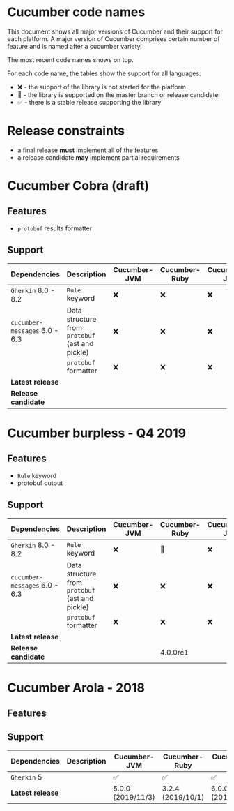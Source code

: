 # Cucumber code names

This document shows all major versions of Cucumber and their support for each platform.
A major version of Cucumber comprises certain number of feature and is named after a cucumber variety.

The most recent code names shows on top.

For each code name, the tables show the support for all languages:
 - :x: - the support of the library is not started for the platform
 - :construction: - the library is supported on the master branch or release candidate
 - :white_check_mark: - there is a stable release supporting the library


# Release constraints

 - a final release **must** implement all of the features
 - a release candidate __may__ implement partial requirements

# Cucumber Cobra (draft)

## Features

* `protobuf` results formatter

## Support

| Dependencies | Description | Cucumber-JVM | Cucumber-Ruby | Cucumber-JS | SpecFlow |
|--------------|-------------|--------------|---------------|-------------|----------|
| `Gherkin` 8.0 - 8.2            | `Rule` keyword                                  | :x: | :x: | :x: | :x: |
| `cucumber-messages` 6.0 - 6.3  | Data structure from `protobuf` (ast and pickle) | :x: | :x: | :x: | :x: |
|                                | `protobuf` formatter                            | :x: | :x: | :x: | :x: |
| **Latest release**             | |  | | | |
| **Release candidate**          | |  | | | |


# Cucumber burpless - Q4 2019

## Features

 * `Rule` keyword
 * protobuf output

## Support

| Dependencies | Description | Cucumber-JVM | Cucumber-Ruby | Cucumber-JS | SpecFlow |
|--------------|-------------|--------------|---------------|-------------|----------|
| `Gherkin` 8.0 - 8.2            | `Rule` keyword                                  | :x: | :construction: | :x: | :x: |
| `cucumber-messages` 6.0 - 6.3  | Data structure from `protobuf` (ast and pickle) | :x: | :x: | :x: | :x: |
|                                | `protobuf` formatter                            | :x: | :x: | :x: | :x: |
| **Latest release**             | |  | | | |
| **Release candidate**          | |  | 4.0.0rc1 | | |


# Cucumber Arola - 2018

## Features

## Support

| Dependencies | Description | Cucumber-JVM | Cucumber-Ruby | Cucumber-JS | SpecFlow |
|--------------|-------------|--------------|---------------|-------------|----------|
| `Gherkin` 5  |              | :white_check_mark: | :white_check_mark: | :white_check_mark: | :white_check_mark: |
| **Latest release**             | | 5.0.0 (2019/11/3) | 3.2.4 (2019/10/1) | 6.0.0 (2019/10/4) | 4.1.4 (2019/10/7)|
